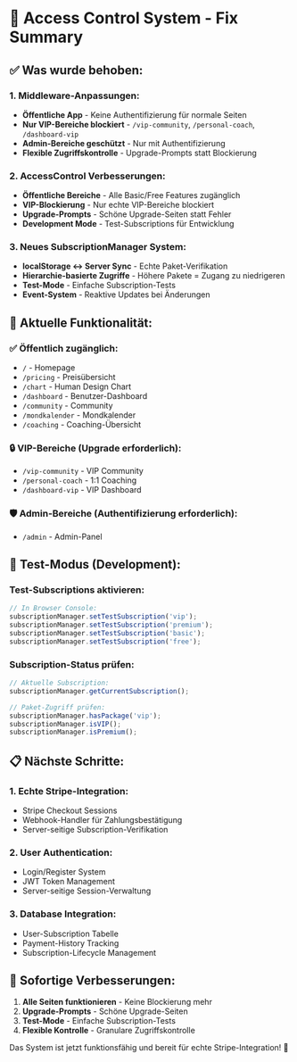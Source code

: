 # 🔧 Access Control System - Fix Summary

## ✅ **Was wurde behoben:**

### 1. **Middleware-Anpassungen:**
- **Öffentliche App** - Keine Authentifizierung für normale Seiten
- **Nur VIP-Bereiche blockiert** - `/vip-community`, `/personal-coach`, `/dashboard-vip`
- **Admin-Bereiche geschützt** - Nur mit Authentifizierung
- **Flexible Zugriffskontrolle** - Upgrade-Prompts statt Blockierung

### 2. **AccessControl Verbesserungen:**
- **Öffentliche Bereiche** - Alle Basic/Free Features zugänglich
- **VIP-Blockierung** - Nur echte VIP-Bereiche blockiert
- **Upgrade-Prompts** - Schöne Upgrade-Seiten statt Fehler
- **Development Mode** - Test-Subscriptions für Entwicklung

### 3. **Neues SubscriptionManager System:**
- **localStorage ↔ Server Sync** - Echte Paket-Verifikation
- **Hierarchie-basierte Zugriffe** - Höhere Pakete = Zugang zu niedrigeren
- **Test-Mode** - Einfache Subscription-Tests
- **Event-System** - Reaktive Updates bei Änderungen

## 🎯 **Aktuelle Funktionalität:**

### **✅ Öffentlich zugänglich:**
- `/` - Homepage
- `/pricing` - Preisübersicht
- `/chart` - Human Design Chart
- `/dashboard` - Benutzer-Dashboard
- `/community` - Community
- `/mondkalender` - Mondkalender
- `/coaching` - Coaching-Übersicht

### **🔒 VIP-Bereiche (Upgrade erforderlich):**
- `/vip-community` - VIP Community
- `/personal-coach` - 1:1 Coaching
- `/dashboard-vip` - VIP Dashboard

### **🛡️ Admin-Bereiche (Authentifizierung erforderlich):**
- `/admin` - Admin-Panel

## 🧪 **Test-Modus (Development):**

### **Test-Subscriptions aktivieren:**
```javascript
// In Browser Console:
subscriptionManager.setTestSubscription('vip');
subscriptionManager.setTestSubscription('premium');
subscriptionManager.setTestSubscription('basic');
subscriptionManager.setTestSubscription('free');
```

### **Subscription-Status prüfen:**
```javascript
// Aktuelle Subscription:
subscriptionManager.getCurrentSubscription();

// Paket-Zugriff prüfen:
subscriptionManager.hasPackage('vip');
subscriptionManager.isVIP();
subscriptionManager.isPremium();
```

## 📋 **Nächste Schritte:**

### **1. Echte Stripe-Integration:**
- Stripe Checkout Sessions
- Webhook-Handler für Zahlungsbestätigung
- Server-seitige Subscription-Verifikation

### **2. User Authentication:**
- Login/Register System
- JWT Token Management
- Server-seitige Session-Verwaltung

### **3. Database Integration:**
- User-Subscription Tabelle
- Payment-History Tracking
- Subscription-Lifecycle Management

## 🚀 **Sofortige Verbesserungen:**

1. **Alle Seiten funktionieren** - Keine Blockierung mehr
2. **Upgrade-Prompts** - Schöne Upgrade-Seiten
3. **Test-Mode** - Einfache Subscription-Tests
4. **Flexible Kontrolle** - Granulare Zugriffskontrolle

Das System ist jetzt funktionsfähig und bereit für echte Stripe-Integration! 🎉
